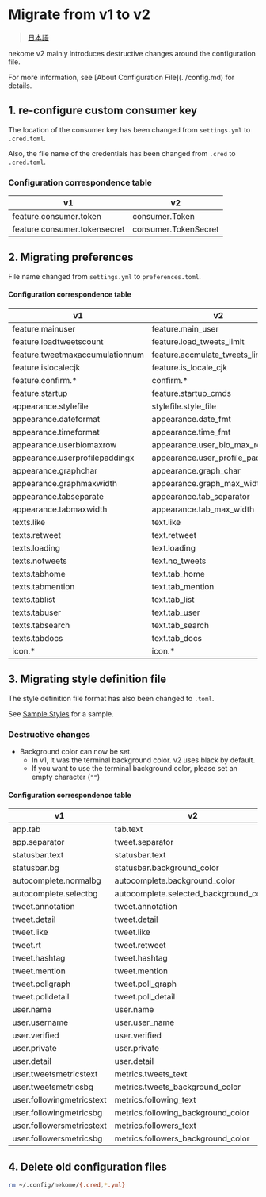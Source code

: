 # Migrate from v1 to v2

> [日本語](../ja/migrate-v1-v2.md)

nekome v2 mainly introduces destructive changes around the configuration file.

For more information, see [About Configuration File](. /config.md) for details.

## 1. re-configure custom consumer key

The location of the consumer key has been changed from `settings.yml` to `.cred.toml`.

Also, the file name of the credentials has been changed from `.cred` to `.cred.toml`.

### Configuration correspondence table

| v1                           | v2                   |
| ---------------------------- | -------------------- |
| feature.consumer.token       | consumer.Token       |
| feature.consumer.tokensecret | consumer.TokenSecret |

## 2. Migrating preferences

File name changed from `settings.yml` to `preferences.toml`.

#### Configuration correspondence table

| v1                              | v2                                |
| ------------------------------- | --------------------------------- |
| feature.mainuser                | feature.main_user                 |
| feature.loadtweetscount         | feature.load_tweets_limit         |
| feature.tweetmaxaccumulationnum | feature.accmulate_tweets_limit    |
| feature.islocalecjk             | feature.is_locale_cjk             |
| feature.confirm.\*              | confirm.\*                        |
| feature.startup                 | feature.startup_cmds              |
| appearance.stylefile            | stylefile.style_file              |
| appearance.dateformat           | appearance.date_fmt               |
| appearance.timeformat           | appearance.time_fmt               |
| appearance.userbiomaxrow        | appearance.user_bio_max_row       |
| appearance.userprofilepaddingx  | appearance.user_profile_padding_x |
| appearance.graphchar            | appearance.graph_char             |
| appearance.graphmaxwidth        | appearance.graph_max_width        |
| appearance.tabseparate          | appearance.tab_separator          |
| appearance.tabmaxwidth          | appearance.tab_max_width          |
| texts.like                      | text.like                         |
| texts.retweet                   | text.retweet                      |
| texts.loading                   | text.loading                      |
| texts.notweets                  | text.no_tweets                    |
| texts.tabhome                   | text.tab_home                     |
| texts.tabmention                | text.tab_mention                  |
| texts.tablist                   | text.tab_list                     |
| texts.tabuser                   | text.tab_user                     |
| texts.tabsearch                 | text.tab_search                   |
| texts.tabdocs                   | text.tab_docs                     |
| icon.\*                         | icon.\*                           |

## 3. Migrating style definition file

The style definition file format has also been changed to `.toml`.

See [Sample Styles](../sample_styles.md) for a sample.

### Destructive changes

- Background color can now be set.
  - In v1, it was the terminal background color. v2 uses black by default.
  - If you want to use the terminal background color, please set an empty character (`""`)

#### Configuration correspondence table

| v1                        | v2                                     |
| ------------------------- | -------------------------------------- |
| app.tab                   | tab.text                               |
| app.separator             | tweet.separator                        |
| statusbar.text            | statusbar.text                         |
| statusbar.bg              | statusbar.background_color             |
| autocomplete.normalbg     | autocomplete.background_color          |
| autocomplete.selectbg     | autocomplete.selected_background_color |
| tweet.annotation          | tweet.annotation                       |
| tweet.detail              | tweet.detail                           |
| tweet.like                | tweet.like                             |
| tweet.rt                  | tweet.retweet                          |
| tweet.hashtag             | tweet.hashtag                          |
| tweet.mention             | tweet.mention                          |
| tweet.pollgraph           | tweet.poll_graph                       |
| tweet.polldetail          | tweet.poll_detail                      |
| user.name                 | user.name                              |
| user.username             | user.user_name                         |
| user.verified             | user.verified                          |
| user.private              | user.private                           |
| user.detail               | user.detail                            |
| user.tweetsmetricstext    | metrics.tweets_text                    |
| user.tweetsmetricsbg      | metrics.tweets_background_color        |
| user.followingmetricstext | metrics.following_text                 |
| user.followingmetricsbg   | metrics.following_background_color     |
| user.followersmetricstext | metrics.followers_text                 |
| user.followersmetricsbg   | metrics.followers_background_color     |

## 4. Delete old configuration files

```sh
rm ~/.config/nekome/{.cred,*.yml}
```
